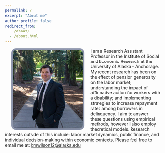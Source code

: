```yaml
---
permalink: /
excerpt: "About me"
author_profile: false
redirect_from: 
  - /about/
  - /about.html
---
```


<style>
    /* Center-align the text */
    .center-text {
      text-align: center;
    }
</style>

<style type="text/css">

.page {
    width: 100%;
    float: right;
    margin-right: 0;
    padding-left: 0;
    padding-right: 0;
    font-size: 22px;
}

</style>

<p style = "margin: 0 0">
<img 
  style="float: left; margin: 0px 20px; border-radius: 15px; border: 5px solid #8c94aa; background: url('./images/grad-photo-final-low-res.jpg')"
  src="./images/grad-photo-final-low-res.jpg"
  width="45%">
</p>

I am a Research Assistant Professor in the Institute of Social and Economic Research at the University of Alaska - Anchorage. My recent research has been on the effect of pension generosity on the labor market; understanding the impact of affirmative action for workers with a disability; and implementing strategies to increase repayment rates among borrowers in delinquency. I aim to answer these questions using empirical methods, however I also employ theoretical models. Research interests outside of this include: labor market dynamics, public finance, and individual decision-making within economic contexts. Please feel free to email me at: <a style = "color: #2b3742" href = "mailto: bmwilson12@alaska.edu">bmwilson12@alaska.edu</a>

<!-- Outside of academia, you can find me cooking, camping, traveling, or reading/writing contemporary fiction/poetry. --> 

